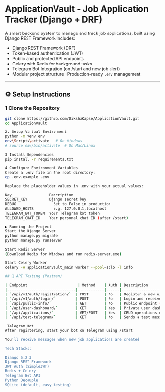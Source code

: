 # ApplicationVault - Job Application Tracker (Django + DRF)

A smart backend system to manage and track job applications, built using Django REST Framework.Includes:
- Django REST Framework (DRF)
- Token-based authentication (JWT)
- Public and protected API endpoints
- Celery with Redis for background tasks
- Telegram Bot Integration (on /start and new job alert)
- Modular project structure
-Production-ready `.env` management

---

## ⚙️ Setup Instructions

### 1 Clone the Repository
```bash
git clone https://github.com/DikshaKapse/ApplicationVault.git
cd ApplicationVault

2. Setup Virtual Environment
python -m venv env
env\Scripts\activate   # On Windows
# source env/bin/activate  # On Mac/Linux

3 Install Dependencies
pip install -r requirements.txt

4 Configure Environment Variables
Create a .env file in the root directory:
cp .env.example .env

Replace the placeholder values in .env with your actual values:

Key           	    Description
SECRET_KEY	        Django secret key
DEBUG	              Set to False in production
ALLOWED_HOSTS	      e.g. 127.0.0.1,localhost
TELEGRAM_BOT_TOKEN	Your Telegram bot token
TELEGRAM_CHAT_ID  	Your personal chat ID (after /start)

▶ Running the Project
Start the Django Server
python manage.py migrate
python manage.py runserver

Start Redis Server
(Download Redis for Windows and run redis-server.exe)

Start Celery Worker
celery -A applicationvault_main worker --pool=solo -l info

## 📮 API Testing (Postman)

| Endpoint                       | Method    | Auth | Description                          |
|-------------------------------|------------|------|---------------------------------------|
| `/api/v1/auth/registration/`  | POST       | No   | Register a new user                   |
| `/api/v1/auth/login/`         | POST       | No   | Login and receive JWT tokens          |
| `/api/public-info/`           | GET        | No   | Public endpoint (no auth needed)      |
| `/api/user-dashboard/`        | GET        | Yes  | Private user dashboard                |
| `/api/applications/`          | GET/POST   | Yes  | CRUD operations on job applications   |
| `/api/test-telegram/`         | GET        | No   | Sends a test message via Telegram bot |

 Telegram Bot
After registering, start your bot on Telegram using /start

You'll receive messages when new job applications are created

Tech Stacks:

Django 5.2.3
Django REST Framework
JWT Auth (SimpleJWT)
Redis + Celery
Telegram Bot API
Python Decouple
SQLite (default, easy testing)
